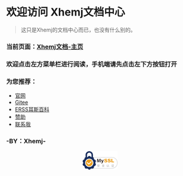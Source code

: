 # 欢迎访问 **Xhemj文档中心**
> 这只是Xhemj的文档中心而已，也没有什么别的。
### 当前页面：[Xhemj文档-主页](/)
### 欢迎点击左方菜单栏进行阅读，手机端请先点击左下方按钮打开
### 为您推荐：
* [官网](/)  
* [Gitee](https://gitee.com/xhemj)
* [ERSS耳斯百科](/ERSS-Wiki/)
* [赞助](/p/pay)
* [联系我](mailto:xhemj2680@163.com)
### -BY：Xhemj-
<div id="cc-myssl-id">
      <a href="https://myssl.com/xhemj.gitee.io?from=mysslid"><img src="/ssl.png" alt="" style="max-height:50px;display:block;margin:0 auto"></a>
</div>
